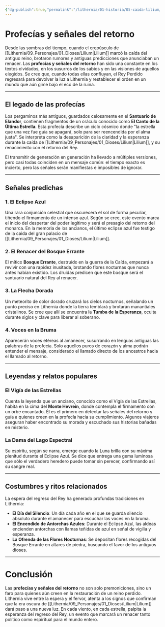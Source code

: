 ```yaml
---
{"dg-publish":true,"permalink":"/lithernia/01-historia/05-caida-lilium/profecias-y-senales-del-retorno/","title":"Profecías y señales del retorno","tags":["lithernia","profecia","lore","rey_perdido"]}
---
```


# Profecías y señales del retorno

Desde las sombras del tiempo, cuando el crepúsculo de [[Lithernia/09_Personajes/01_Dioses/Lilium\|Lilium]] marcó la caída del antiguo reino, brotaron rumores y antiguas predicciones que anunciaban un renacer. Las **profecías y señales del retorno** han sido una constante en los textos olvidados, en los susurros de los sabios y en las visiones de aquellos elegidos. Se cree que, cuando todas ellas confluyan, el Rey Perdido regresará para devolver la luz a Lithernia y restablecer el orden en un mundo que aún gime bajo el eco de la ruina.

---

## El legado de las profecías

Los pergaminos más antiguos, guardados celosamente en el **Santuario de Elandor**, contienen fragmentos de un oráculo conocido como **El Canto de la Última Estrella**. Esta profecía describe un ciclo cósmico donde "la estrella que una vez fue guía se apagará, solo para ser reencendida por el alma justa". Se interpreta como la desaparición de la claridad y la esperanza durante la caída de [[Lithernia/09_Personajes/01_Dioses/Lilium\|Lilium]], y su renacimiento con el retorno del Rey.  

El transmitir de generación en generación ha llevado a múltiples versiones, pero casi todas coinciden en un mensaje común: el tiempo exacto es incierto, pero las señales serán manifiestas e imposibles de ignorar.

---

## Señales predichas

### 1. El Eclipse Azul

Una rara conjunción celestial que oscurecerá el sol de forma peculiar, tiñendo el firmamento de un intenso azul. Según se cree, este evento marca el inicio del despertar del poder legítimo y será el presagio del retorno del monarca. En la memoria de los ancianos, el último eclipse azul fue testigo de la caida del gran palacio de [[Lithernia/09_Personajes/01_Dioses/Lilium\|Lilium]].

### 2. El Renacer del Bosque Errante

El mítico **Bosque Errante**, destruido en la guerra de la Caída, empezará a revivir con una rapidez inusitada, brotando flores nocturnas que nunca antes habían existido. Los druidas predicen que este bosque será el santuario natural del Rey al renacer.

### 3. La Flecha Dorada

Un meteorito de color dorado cruzará los cielos nocturnos, señalando un punto preciso en Lithernia donde la tierra temblará y brotarán manantiales cristalinos. Se cree que allí se encuentra la **Tumba de la Esperanza**, oculta durante siglos y clave para liberar al soberano.

### 4. Voces en la Bruma

Aparecerán voces etéreas al amanecer, susurrando en lenguas antiguas las palabras de la profecía. Solo aquellos puros de corazón y alma podrán entender el mensaje, considerado el llamado directo de los ancestros hacia el llamado al retorno.

---

## Leyendas y relatos populares

### El Vigía de las Estrellas

Cuenta la leyenda que un anciano, conocido como el Vigía de las Estrellas, habita en la cima del **Monte Hevrein**, donde contempla el firmamento con un orbe encantado. Él es el primero en detectar las señales del retorno y guía a quienes creen en la profecía hacia su cumplimiento. Algunos viajeros aseguran haber encontrado su morada y escuchado sus historias bañadas en misterio.

### La Dama del Lago Espectral

Su espíritu, según se narra, emerge cuando la Luna brilla con su máxima plenitud durante el Eclipse Azul. Se dice que entrega una gema luminosa que sólo el verdadero heredero puede tomar sin perecer, confirmando así su sangre real.

---

## Costumbres y ritos relacionados

La espera del regreso del Rey ha generado profundas tradiciones en Lithernia:

- **El Día del Silencio**: Un día cada año en el que se guarda silencio absoluto durante el amanecer para escuchar las voces en la bruma.
- **El Encendido de Antorchas Azules**: Durante el Eclipse Azul, las aldeas encienden antorchas con llamas teñidas de azul en señal de vigilia y esperanza.
- **La Ofrenda de las Flores Nocturnas**: Se depositan flores recogidas del Bosque Errante en altares de piedra, buscando el favor de los antiguos dioses.

---

# Conclusión

Las **profecías y señales del retorno** no son solo premoniciones, sino un faro para quienes aún creen en la restauración de un reino perdido. Lithernia vive entre la espera y el fervor, atenta a los signos que confirman que la era oscura de [[Lithernia/09_Personajes/01_Dioses/Lilium\|Lilium]] dará paso a una nueva luz. En cada viento, en cada estrella, palpita la esperanza del regreso del Rey, un evento que marcará un renacer tanto político como espiritual para el mundo entero.